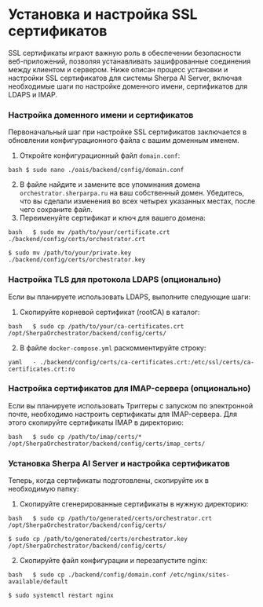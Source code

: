 # Установка и настройка SSL сертификатов

SSL сертификаты играют важную роль в обеспечении безопасности веб-приложений, позволяя устанавливать зашифрованные соединения между клиентом и сервером. Ниже описан процесс установки и настройки SSL сертификатов для системы Sherpa AI Server, включая необходимые шаги по настройке доменного имени, сертификатов для LDAPS и IMAP.

### Настройка доменного имени и сертификатов

Первоначальный шаг при настройке SSL сертификатов заключается в обновлении конфигурационного файла с вашим доменным именем.

1. Откройте конфигурационный файл `domain.conf`:

&#x20;  `bash $ sudo nano ./oais/backend/config/domain.conf`

2. В файле найдите и замените все упоминания домена `orchestrator.sherparpa.ru` на ваш собственный домен. Убедитесь, что вы сделали изменения во всех четырех указанных местах, после чего сохраните файл.
3. Переименуйте сертификат и ключ для вашего домена:

&#x20;  `bash   $ sudo mv /path/to/your/certificate.crt ./backend/config/certs/orchestrator.crt`

&#x20;  `$ sudo mv /path/to/your/private.key ./backend/config/certs/orchestrator.key`

### Настройка TLS для протокола LDAPS (опционально)

Если вы планируете использовать LDAPS, выполните следующие шаги:

1. Скопируйте корневой сертификат (rootCA) в каталог:

&#x20;  `bash   $ sudo cp /path/to/your/ca-certificates.crt /opt/SherpaOrchestrator/backend/config/certs/`&#x20;

2. В файле `docker-compose.yml` раскомментируйте строку:

&#x20;  `yaml   - ./backend/config/certs/ca-certificates.crt:/etc/ssl/certs/ca-certificates.crt:ro`

### Настройка сертификатов для IMAP-сервера (опционально)

Если вы планируете использовать Триггеры с запуском по электронной почте, необходимо настроить сертификаты для IMAP-сервера. Для этого скопируйте сертификаты IMAP в директорию:

&#x20;  `bash   $ sudo cp /path/to/imap/certs/* /opt/SherpaOrchestrator/backend/config/certs/imap_certs/`&#x20;

### Установка Sherpa AI Server и настройка сертификатов

Теперь, когда сертификаты подготовлены, скопируйте их в необходимую папку:

1. Скопируйте сгенерированные сертификаты в нужную директорию:

&#x20;  `bash   $ sudo cp /path/to/generated/certs/orchestrator.crt /opt/SherpaOrchestrator/backend/config/certs/`

&#x20;  `$ sudo cp /path/to/generated/certs/orchestrator.key /opt/SherpaOrchestrator/backend/config/certs/`&#x20;

2. Скопируйте файл конфигурации и перезапустите nginx:

&#x20;  `bash   $ sudo cp ./backend/config/domain.conf /etc/nginx/sites-available/default`

&#x20;  `$ sudo systemctl restart nginx`
